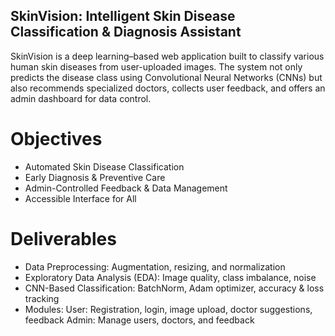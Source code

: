 ## SkinVision: Intelligent Skin Disease Classification & Diagnosis Assistant

SkinVision is a deep learning–based web application built to classify various human skin diseases from user-uploaded images. The system not only predicts the disease class using Convolutional Neural Networks (CNNs) but also recommends specialized doctors, collects user feedback, and offers an admin dashboard for data control.

# Objectives
- Automated Skin Disease Classification
- Early Diagnosis & Preventive Care
- Admin-Controlled Feedback & Data Management
- Accessible Interface for All

# Deliverables
- Data Preprocessing: Augmentation, resizing, and normalization
- Exploratory Data Analysis (EDA): Image quality, class imbalance, noise
- CNN-Based Classification: BatchNorm, Adam optimizer, accuracy & loss tracking
- Modules:
  User: Registration, login, image upload, doctor suggestions, feedback
  Admin: Manage users, doctors, and feedback


